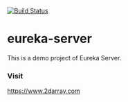 [![Build Status](https://travis-ci.com/parijatmukherjee/eureka-server.svg?branch=master)](https://travis-ci.com/parijatmukherjee/eureka-server)

# eureka-server
This is a demo project of Eureka Server.

### Visit
https://www.2darray.com
